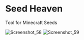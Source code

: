 # Seed Heaven
Tool for Minecraft Seeds

![Screenshot_58](https://github.com/MZEEN2424/SeedHeaven/assets/81810938/bfcfddaa-b433-4ed8-a49a-a522e8fdc762)
![Screenshot_59](https://github.com/MZEEN2424/SeedHeaven/assets/81810938/1b12549c-e831-4950-b08c-4687b02d5c6a)
